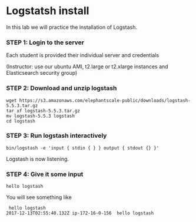 # Logstatsh install

In this lab we will practice the installation of Logstash.


### STEP 1: Login to the server
 
Each student is provided their individual server and credentials

(Instructor: use our ubuntu AMI, t2.large or t2.xlarge instances and Elasticsearch security group)

### STEP 2: Download and unzip logstash

    wget https://s3.amazonaws.com/elephantscale-public/downloads/logstash-5.5.3.tar.gz
    tar xf logstash-5.5.3.tar.gz
    mv logstash-5.5.3 logstash
    cd logstash
    
### STEP 3: Run logstash interactively

    bin/logstash -e 'input { stdin { } } output { stdout {} }'

Logstash is now listening. 

### STEP 4: Give it some input

    hello logstash
    
You will see something like

     hello logstash
    2017-12-13T02:55:40.132Z ip-172-16-0-156  hello logstash

     